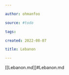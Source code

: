 ```yaml
---

author: ohmanfoo

source: #todo

tags: 

created: 2022-08-07

title: Lebanon

---
```

[[Lebanon.md]]#Lebanon.md